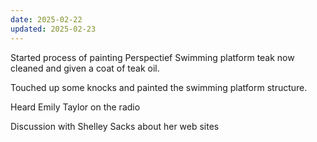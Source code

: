 ```yaml
---
date: 2025-02-22
updated: 2025-02-23
---
```

Started process of painting Perspectief
Swimming platform teak now cleaned and given a coat of teak oil.

Touched up some knocks and painted the swimming platform structure.

Heard Emily Taylor on the radio

Discussion with Shelley Sacks about her web sites